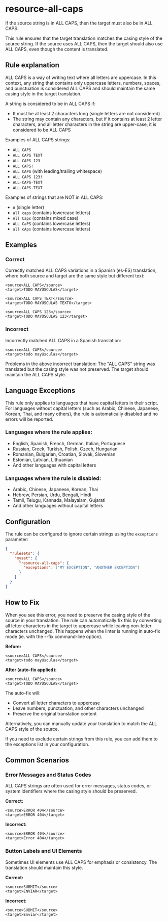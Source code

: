 # resource-all-caps

If the source string is in ALL CAPS, then the target must also be in ALL CAPS.

This rule ensures that the target translation matches the casing style of the source string. If the source uses ALL CAPS, then the target should also use ALL CAPS, even though the content is translated.

## Rule explanation

ALL CAPS is a way of writing text where all letters are uppercase. In this context, any string that contains only uppercase letters, numbers, spaces, and punctuation is considered ALL CAPS and should maintain the same casing style in the target translation.

A string is considered to be in ALL CAPS if:
- It must be at least 2 characters long (single letters are not considered)
- The string may contain any characters, but if it contains at least 2 letter characters, and all letter characters in the string are upper-case, it is considered to be ALL CAPS

Examples of ALL CAPS strings:
- `ALL CAPS`
- `ALL CAPS TEXT`
- `ALL CAPS 123`
- `ALL CAPS!`
- ` ALL CAPS ` (with leading/trailing whitespace)
- `ALL CAPS 123!`
- `ALL-CAPS-TEXT`
- `ALL.CAPS.TEXT`

Examples of strings that are NOT in ALL CAPS:
- `A` (single letter)
- `all caps` (contains lowercase letters)
- `All Caps` (contains mixed case)
- `ALL CaPS` (contains lowercase letters)
- `all cAps` (contains lowercase letters)

## Examples

### Correct

Correctly matched ALL CAPS variations in a Spanish (es-ES) translation, where both source and target are the same style but different text:

```xliff
<source>ALL CAPS</source>
<target>TODO MAYÚSCULAS</target>
```

```xliff
<source>ALL CAPS TEXT</source>
<target>TODO MAYÚSCULAS TEXTO</target>
```

```xliff
<source>ALL CAPS 123</source>
<target>TODO MAYÚSCULAS 123</target>
```

### Incorrect

Incorrectly matched ALL CAPS in a Spanish translation:

```xliff
<source>ALL CAPS</source>
<target>todo mayúsculas</target>
```

Problems in the above incorrect translation:
The "ALL CAPS" string was translated but the casing style was not preserved. The target should maintain the ALL CAPS style.

## Language Exceptions

This rule only applies to languages that have capital letters in their script. For languages without capital letters (such as Arabic, Chinese, Japanese, Korean, Thai, and many others), the rule is automatically disabled and no errors will be reported.

### Languages where the rule applies:
- English, Spanish, French, German, Italian, Portuguese
- Russian, Greek, Turkish, Polish, Czech, Hungarian
- Romanian, Bulgarian, Croatian, Slovak, Slovenian
- Estonian, Latvian, Lithuanian
- And other languages with capital letters

### Languages where the rule is disabled:
- Arabic, Chinese, Japanese, Korean, Thai
- Hebrew, Persian, Urdu, Bengali, Hindi
- Tamil, Telugu, Kannada, Malayalam, Gujarati
- And other languages without capital letters

## Configuration

The rule can be configured to ignore certain strings using the `exceptions` parameter:

```json
{
  "rulesets": {
    "myset": {
      "resource-all-caps": {
        "exceptions": ["MY EXCEPTION", "ANOTHER EXCEPTION"]
      }
    }
  }
}
```

## How to Fix

When you see this error, you need to preserve the casing style of the source in your translation. The rule can automatically fix this by converting all letter characters in the target to uppercase while leaving non-letter characters unchanged. This happens when the
linter is running in auto-fix mode (ie. with the --fix command-line option).

**Before:**
```xliff
<source>ALL CAPS</source>
<target>todo mayúsculas</target>
```

**After (auto-fix applied):**
```xliff
<source>ALL CAPS</source>
<target>TODO MAYÚSCULAS</target>
```

The auto-fix will:
- Convert all letter characters to uppercase
- Leave numbers, punctuation, and other characters unchanged
- Preserve the original translation content

Alternatively, you can manually update your translation to match the ALL CAPS style of the source.

If you need to exclude certain strings from this rule, you can add them to the exceptions list in your configuration.

## Common Scenarios

### Error Messages and Status Codes
ALL CAPS strings are often used for error messages, status codes, or system identifiers where the casing style should be preserved.

**Correct:**
```xliff
<source>ERROR 404</source>
<target>ERROR 404</target>
```

**Incorrect:**
```xliff
<source>ERROR 404</source>
<target>Error 404</target>
```

### Button Labels and UI Elements
Sometimes UI elements use ALL CAPS for emphasis or consistency. The translation should maintain this style.

**Correct:**
```xliff
<source>SUBMIT</source>
<target>ENVIAR</target>
```

**Incorrect:**
```xliff
<source>SUBMIT</source>
<target>Enviar</target>
```

 